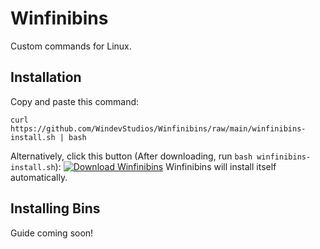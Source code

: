 # Winfinibins
Custom commands for Linux.
## Installation
Copy and paste this command:
```
curl https://github.com/WindevStudios/Winfinibins/raw/main/winfinibins-install.sh | bash
```
Alternatively, click this button (After downloading, run `bash winfinibins-install.sh`):
[![Download Winfinibins](https://a.fsdn.com/con/app/sf-download-button)](https://sourceforge.net/projects/winfinibins/files/latest/download)
Winfinibins will install itself automatically.
## Installing Bins
Guide coming soon!
